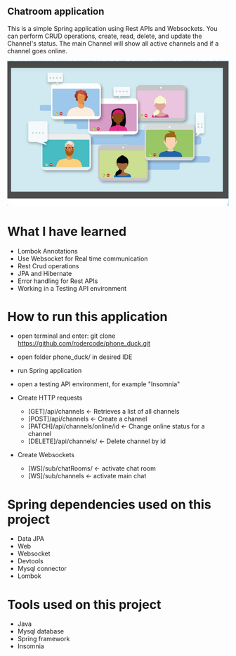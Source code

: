## Chatroom application
This is a simple Spring application using Rest APIs and Websockets.
You can perform CRUD operations, create, read, delete, and update 
the Channel's status. The main Channel will show all active channels
and if a channel goes online.

![ChatRoom Image](chatroom.png)

# What I have learned
* Lombok Annotations
* Use Websocket for Real time communication
* Rest Crud operations
* JPA and Hibernate
* Error handling for Rest APIs
* Working in a Testing API environment


# How to run this application
* open terminal and enter: git clone https://github.com/rodercode/phone_duck.git
* open folder phone_duck/ in desired IDE
* run Spring application
* open a testing API environment, for example "Insomnia"
* Create HTTP requests 
  * [GET]/api/channels <- Retrieves a list of all channels
  * [POST]/api/channels <- Create a channel
  * [PATCH]/api/channels/online/id <- Change online status for a channel
  * [DELETE]/api/channels/<id> <- Delete channel by id

* Create Websockets
   * [WS]/sub/chatRooms/ <- activate chat room
   * [WS]/sub/channels <- activate main chat

# Spring dependencies used on this project
* Data JPA
* Web
* Websocket
* Devtools
* Mysql connector
* Lombok

# Tools used on this project
* Java
* Mysql database
* Spring framework
* Insomnia
